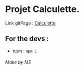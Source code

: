 #  Projet Calculette.

 Link gitPage  : [Calculette](https://fjulien.github.io/Calculette/ "Calculette")

## For the devs : 
- npm : `npm i`

###### Make by ME
